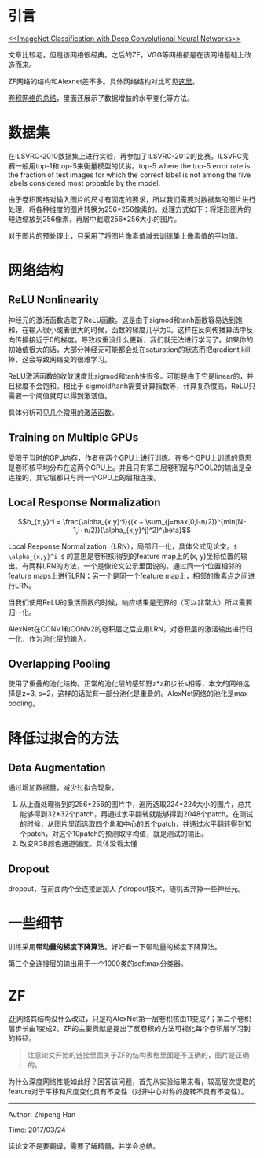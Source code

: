 # 引言

[\<\<ImageNet Classification with Deep Convolutional Neural Networks\>\>](http://www.cs.toronto.edu/~fritz/absps/imagenet.pdf)

文章比较老，但是该网络很经典。之后的ZF，VGG等网络都是在该网络基础上改造而来。

ZF网络的结构和Alexnet差不多。具体网络结构对比可见[这里](http://blog.csdn.net/fdchao/article/details/52915716)。

[卷积网络的总结](http://www.mamicode.com/info-detail-1602750.html)，里面还展示了数据增益的水平变化等方法。

# 数据集

在ILSVRC-2010数据集上进行实验，再参加了ILSVRC-2012的比赛。ILSVRC竞赛一般用top-1和top-5来衡量模型的优劣。top-5 where the top-5 error rate is the fraction of test images for which the correct label is not among the five labels considered most probable by the model.

由于卷积网络对输入图片的尺寸有固定的要求，所以我们需要对数据集的图片进行处理，将各种维度的图片转换为256\*256像素的。处理方式如下：将矩形图片的短边缩放到256像素，再居中截取256\*256大小的图片。
 
对于图片的预处理上，只采用了将图片像素值减去训练集上像素值的平均值。

# 网络结构

## ReLU Nonlinearity

神经元的激活函数选取了ReLU函数。这是由于sigmod和tanh函数容易达到饱和，在输入很小或者很大的时候，函数的梯度几乎为0。这样在反向传播算法中反向传播接近于0的梯度，导致权重没什么更新，我们就无法进行学习了。如果你的初始值很大的话，大部分神经元可能都会处在saturation的状态而把gradient kill掉，这会导致网络变的很难学习。

ReLU激活函数的收敛速度比sigmod和tanh快很多。可能是由于它是linear的，并且梯度不会饱和。相比于 sigmoid/tanh需要计算指数等，计算复杂度高，ReLU只需要一个阈值就可以得到激活值。

具体分析可见[几个常用的激活函数](http://blog.csdn.net/u014365862/article/details/52710698)。

## Training on Multiple GPUs

受限于当时的GPU内存，作者在两个GPU上进行训练。在多个GPU上训练的意思是卷积核平均分布在这两个GPU上。并且只有第三层卷积层与POOL2的输出是全连接的，其它层都只与同一个GPU上的层相连接。

## Local Response Normalization

```math
b_{x,y}^i = \frac{\alpha_{x,y}^i}{(k + \sum_{j=max(0,i-n/2)}^{min(N-1,i+n/2)}(\alpha_{x,y}^j)^2)^\beta}
```
Local Response Normalization（LRN），局部归一化，具体公式见论文。`$ \alpha_{x,y}^i $` 的意思是卷积核i得到的feature map上的(x, y)坐标位置的输出。有两种LRN的方法，一个是像论文公示里面说的，通过同一个位置相邻的feature maps上进行LRN；另一个是同一个feature map上，相邻的像素点之间进行LRN。

当我们使用ReLU的激活函数的时候，响应结果是无界的（可以非常大）所以需要归一化。

AlexNet在CONV1和CONV2的卷积层之后应用LRN，对卷积层的激活输出进行归一化，作为池化层的输入。

## Overlapping Pooling

使用了重叠的池化结构。正常的池化层的感知野z\*z和步长s相等，本文的网络选择是z=3, s=2，这样的话就有一部分池化是重叠的。AlexNet网络的池化是max pooling。

# 降低过拟合的方法

## Data Augmentation

通过增加数据量，减少过拟合现象。

1. 从上面处理得到的256\*256的图片中，遍历选取224\*224大小的图片，总共能够得到32\*32个patch，再通过水平翻转就能够得到2048个patch。在测试的时候，从图片里面选取四个角和中心的五个patch，并通过水平翻转得到10个patch，对这个10patch的预测取平均值，就是测试的输出。
2. 改变RGB颜色通道强度。具体没看太懂

## Dropout   
   
dropout，在前面两个全连接层加入了dropout技术，随机丢弃掉一些神经元。

# 一些细节

训练采用**带动量的梯度下降算法**。好好看一下带动量的梯度下降算法。

第三个全连接层的输出用于一个1000类的softmax分类器。

# ZF

[ZF](http://www.cnblogs.com/taojake-ML/p/6287158.html)网络其结构没什么改进，只是将AlexNet第一层卷积核由11变成7；第二个卷积层步长由1变成2。ZF的主要贡献是提出了反卷积的方法可视化每个卷积层学习到的特征。

> 注意论文开始的链接里面关于ZF的结构表格里面是不正确的，图片是正确的。

为什么深度网络性能如此好？回答该问题，首先从实验结果来看，较高层次提取的feature对于平移和尺度变化具有不变性（对非中心对称的旋转不具有不变性）。

***
Author: Zhipeng Han

Time: 2017/03/24

读论文不是要翻译，需要了解精髓，并学会总结。
